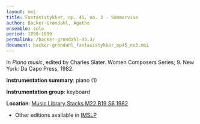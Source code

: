 ```yaml
---
layout: mei
title: Fantasistykker, op. 45, no. 3 - Sommervise
author: Backer-Grøndahl, Agathe
ensemble: solo
period: 1890-1899
permalink: /backer-grondahl-45.3/
document: backer-grondahl_fantasistykker_op45_no3.mei
---
```


In *Piano music*, edited by Charles Slater. Women Composers Series; 9. New York: Da Capo Press, 1982.

**Instrumentation summary**: piano (1)

**Instrumentation group**: keyboard

**Location**: <a href="https://tufts-primo.hosted.exlibrisgroup.com/permalink/f/14dinuo/01TUN_ALMA2185674780003851" target="_blank">Music Library Stacks M22.B19 S6 1982</a>
- Other editions available in <a href="https://imslp.org/wiki/5_Fantasistykker%2C_Op.45_(Backer-Gr%C3%B8ndahl%2C_Agathe)" target="_blank">IMSLP</a>

